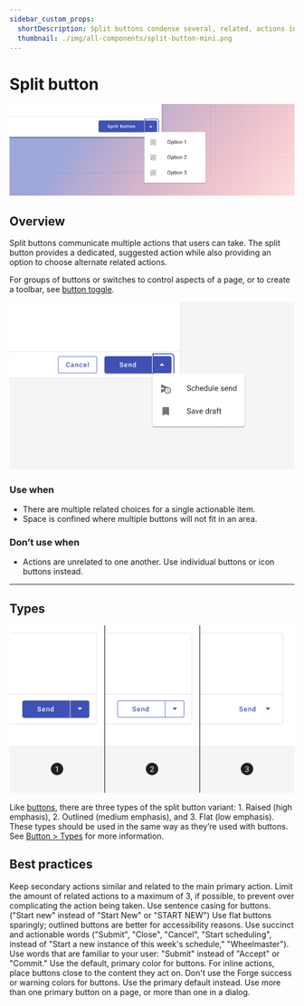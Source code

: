 ```yaml
---
sidebar_custom_props:
  shortDescription: Split buttons condense several, related, actions into a single compact component.
  thumbnail: ./img/all-components/split-button-mini.png
---
```


# Split button

<ComponentVisual storybookUrl="https://forge.tylerdev.io/main/?path=/story/components-button--default">

![](./images/split-button.png)

</ComponentVisual>

## Overview

Split buttons communicate multiple actions that users can take. The split button provides a dedicated, suggested action while also providing an option to choose alternate related actions. 

For groups of buttons or switches to control aspects of a page, or to create a toolbar, see [button toggle](/components/controls/button-toggle). 

<ImageBlock padded={false} max-width="600px" caption="The default usage keeps secondary options in a dedicated overflow menu. The options contain actions related to the primary action.">

![A split button with its secondary menu open showing three related options.](./images/split-button-default.png)

</ImageBlock>

### Use when

- There are multiple related choices for a single actionable item.
- Space is confined where multiple buttons will not fit in an area.

### Don’t use when

- Actions are unrelated to one another. Use individual buttons or icon buttons instead. 

---

## Types

<ImageBlock padded={false} max-width="600px" caption="The three types of button: 1. Raised, 2. Outlined, 3. Flat.">

![Three different styles of the split button. From left to right: raised, outlined, and flat.](./images/split-button-types.png)

</ImageBlock>

Like [buttons](/components/buttons/button), there are three types of the split button variant: 1. Raised (high emphasis), 2. Outlined (medium emphasis), and 3. Flat (low emphasis). These types should be used in the same way as they’re used with buttons. See [Button > Types](/components/buttons/button/#types) for more information.


## Best practices 

<DoDontGrid>
  <DoDontTextSection>
    <DoDontText type="do">Keep secondary actions similar and related to the main primary action.</DoDontText>
    <DoDontText type="do">Limit the amount of related actions to a maximum of 3, if possible, to prevent over complicating the action being taken.</DoDontText>
    <DoDontText type="do">Use sentence casing for buttons. ("Start new" instead of "Start New" or "START NEW")</DoDontText>
    <DoDontText type="do">Use flat buttons sparingly; outlined buttons are better for accessibility reasons.</DoDontText>
    <DoDontText type="do">Use succinct and actionable words ("Submit", "Close", "Cancel", "Start scheduling", instead of "Start a new instance of this week's schedule," "Wheelmaster"). </DoDontText>
    <DoDontText type="do">Use words that are familiar to your user: "Submit" instead of "Accept" or "Commit."</DoDontText>
    <DoDontText type="do">Use the default, primary color for buttons.</DoDontText>
    <DoDontText type="do">For inline actions, place buttons close to the content they act on.</DoDontText>
  </DoDontTextSection>
  <DoDontTextSection>
    <DoDontText type="dont">Don't use the Forge success or warning colors for buttons. Use the primary default instead.</DoDontText>
    <DoDontText type="dont">Use more than one primary button on a page, or more than one in a dialog.</DoDontText>
  </DoDontTextSection>
</DoDontGrid>